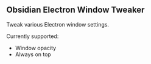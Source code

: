 ## Obsidian Electron Window Tweaker

Tweak various Electron window settings.

Currently supported:
- Window opacity
- Always on top